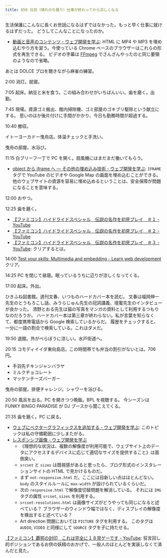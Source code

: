 ```yaml
---
title: 850 日目（晴れのち曇り）仕事が終わってから涼しくなる
---
```


生活保護にこんなに長くお世話になるはずではなかった。もっと早く仕事に就けるはずだった。
どうしてこんなことになったのか。

* [動画と音声のコンテンツ - ウェブ開発を学ぶ](https://developer.mozilla.org/ja/docs/Learn/HTML/Multimedia_and_embedding/Video_and_audio_content):
  HTML に MP4 や MP3 を埋め込むやり方を習う。今使っている Chrome ベースのブラウザーはこれらの形式を再生できる。
  ビデオの字幕は [FFmpeg] でさんざんやったのと同じ要領のようなので省略。

あとは DOLCE プロを聴きながら麻雀の練習。

2:00 消灯。就寝。

7:05 起床。納豆と米を食う。この組み合わせがいちばんいい。歯を磨く。出勤。

7:45 現場。資源ゴミ搬出、館内掃除機、ゴミ部屋のゴキブリ駆除という献立にする。
思いのほか後片付けに手間がかかり、今日も勤務時間が超過する。

10:40 撤収。

イトーヨーカドー曳舟店。体温チェックと手洗い。

曳舟の部屋。水浴び。

11:15 白ブリーフ一丁で PC を開く。扇風機にはまだまだ働いてもらう。

* [object から iframe へ — その他の埋め込み技術 - ウェブ開発を学ぶ](https://developer.mozilla.org/ja/docs/Learn/HTML/Multimedia_and_embedding/Other_embedding_technologies):
  `IFRAME` タグで YouTube のビデオや Google Map の画面を埋め込むことができる。
  他のウェブサイトの資源を容易に埋め込めるということは、安全保障が問題になることを意味する。

12:00 おやつ。

12:25 歯を磨く。

* [【ファミコン】ハイドライドスペシャル　伝説の名作を初見プレイ　＃１ - YouTube](https://www.youtube.com/watch?v=37quOoc2yrs)
* [【ファミコン】ハイドライドスペシャル　伝説の名作を初見プレイ　＃２ - YouTube](https://www.youtube.com/watch?v=G8GqzDCwH0g)
* [【ファミコン】ハイドライドスペシャル　伝説の名作を初見プレイ　＃３ - YouTube](https://www.youtube.com/watch?v=BQUEpFWjOP0):
  クリアするとは。

14:00 [Test your skills: Multimedia and embedding - Learn web development](https://developer.mozilla.org/en-US/docs/Learn/HTML/Multimedia_and_embedding/Video_and_audio_content/Test_your_skills:_Multimedia_and_embedding)
クリア。

14:25 PC を閉じて昼寝。眠っているうちに辺りが涼しくなってくる。

17:00 起床。外出。

ひきふね図書館。週刊文春、いつものハードカバー本を読む。
文春は福岡伸一先生のとうもろこし話、みうらじゅん先生の冠詞講義、壇蜜先生のインタビューが良かった。
清野とおる先生は猫の写真をマンガの資料として利用するつもりなのだろうか。
ハードカバー本は第三章が終わらない。私が言葉を知らなくて、都度携帯電話から Google 検索しているからだ。
履歴をチェックすると、一分に一語の割合で検索している。これはダメだ。

19:50 退館。外がべらぼうに涼しい。水戸街道へ。

20:15 コモディイイダ東向島店。この時間帯でも弁当の割引がないとは。706 円。

* 手羽先チキンジャンバラヤ
* ミルクチョコレート
* マッケンチーズバーガー

曳舟の部屋。排便チャレンジ。シャワーを浴びる。

20:50 風呂を出る。PC を開きつつ晩飯。BPL を視聴する。
今シーズンは FUNKY BINGO PARADISE が DJ ブースから聞こえてくる。

21:35 歯を磨く。PC に戻る。

* [ウェブにベクターグラフィックスを追加する - ウェブ開発を学ぶ](https://developer.mozilla.org/ja/docs/Learn/HTML/Multimedia_and_embedding/Adding_vector_graphics_to_the_Web):
  このトピックは私の守備範囲に少しまたがる。
* [レスポンシブ画像 - ウェブ開発を学ぶ](https://developer.mozilla.org/ja/docs/Learn/HTML/Multimedia_and_embedding/Responsive_images)
  * 《理想的な状況は、複数の解像度が利用可能で、ウェブサイト上のデータにアクセスするデバイスに応じて適切なサイズを提供すること》は面倒臭い。
  * `srcset` と `sizes` は既視感があると思ったら、ブログ形式のインスタレーションサイトの HTML で見かけるものだ。
  * まず `not-responsive.html` だ。ここには目新しい点はほとんどない。
    `body` のスタイルルールに `max-width` が設けられているくらいだ。
  * 次の `responsive.html` で解像度切替問題を解消している。
    それには `IMG` タグの属性 `srcset`, `sizes` を利用する。
  * `srcset-resolutions.html` は画像サイズがどうやっても同じになると述べている？
    ブラウザーのウィンドウ幅ではなく、ディスプレイの解像度を検出すると述べている？
  * Art direction 問題においては `PICTURE` タグを利用する。
    このタグは `AUDIO`, `VIDEO` と同様にして `SOURCE` タグを子に持たせる。

[【ファミコン】覇邪の封印　これは完全に１８禁ゲーです - YouTube](https://www.youtube.com/watch?v=xBuxfhCVo6I):
狂言回し的ポジションであるお供の妖精のおかげで、一般人のほとんどを実装しなくて済んだと見た。

[FFmpeg]: <https://ffmpeg.org/ffmpeg.html>

